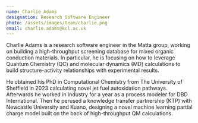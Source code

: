 ```yaml
---
name: Charlie Adams
designation: Research Software Engineer
photo: /assets/images/team/charlie.png
email: charlie.adams@kcl.ac.uk
---
```


Charlie Adams is a research software engineer in the Matta group, working on building a high-throughput screening database for mixed organic conduction materials. In particular, he is focusing on how to leverage Quantum Chemistry (QC) and molecular dynamics (MD) calculations to build structure-activity relationships with experimental results. 

He obtained his PhD in Computational Chemistry from The University of Sheffield in 2023 calculating novel jet fuel autoxidation pathways. Afterwards he worked in industry for a year as a process modeler for DBD International. Then he perused a knowledge transfer partnership (KTP) with Newcastle University and Kuano, designing a novel machine learning partial charge model built on the back of high-throughput QM calculations. 
